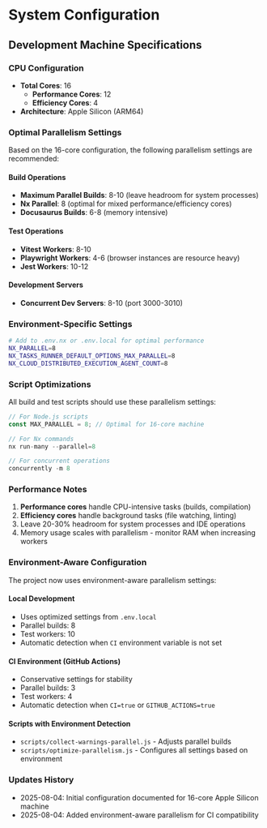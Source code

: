 # System Configuration

## Development Machine Specifications

### CPU Configuration
- **Total Cores**: 16
  - **Performance Cores**: 12
  - **Efficiency Cores**: 4
- **Architecture**: Apple Silicon (ARM64)

### Optimal Parallelism Settings

Based on the 16-core configuration, the following parallelism settings are recommended:

#### Build Operations
- **Maximum Parallel Builds**: 8-10 (leave headroom for system processes)
- **Nx Parallel**: 8 (optimal for mixed performance/efficiency cores)
- **Docusaurus Builds**: 6-8 (memory intensive)

#### Test Operations
- **Vitest Workers**: 8-10
- **Playwright Workers**: 4-6 (browser instances are resource heavy)
- **Jest Workers**: 10-12

#### Development Servers
- **Concurrent Dev Servers**: 8-10 (port 3000-3010)

### Environment-Specific Settings

```bash
# Add to .env.nx or .env.local for optimal performance
NX_PARALLEL=8
NX_TASKS_RUNNER_DEFAULT_OPTIONS_MAX_PARALLEL=8
NX_CLOUD_DISTRIBUTED_EXECUTION_AGENT_COUNT=8
```

### Script Optimizations

All build and test scripts should use these parallelism settings:

```javascript
// For Node.js scripts
const MAX_PARALLEL = 8; // Optimal for 16-core machine

// For Nx commands
nx run-many --parallel=8

// For concurrent operations
concurrently -m 8
```

### Performance Notes

1. **Performance cores** handle CPU-intensive tasks (builds, compilation)
2. **Efficiency cores** handle background tasks (file watching, linting)
3. Leave 20-30% headroom for system processes and IDE operations
4. Memory usage scales with parallelism - monitor RAM when increasing workers

### Environment-Aware Configuration

The project now uses environment-aware parallelism settings:

#### Local Development
- Uses optimized settings from `.env.local`
- Parallel builds: 8
- Test workers: 10
- Automatic detection when `CI` environment variable is not set

#### CI Environment (GitHub Actions)
- Conservative settings for stability
- Parallel builds: 3
- Test workers: 4
- Automatic detection when `CI=true` or `GITHUB_ACTIONS=true`

#### Scripts with Environment Detection
- `scripts/collect-warnings-parallel.js` - Adjusts parallel builds
- `scripts/optimize-parallelism.js` - Configures all settings based on environment

### Updates History

- 2025-08-04: Initial configuration documented for 16-core Apple Silicon machine
- 2025-08-04: Added environment-aware parallelism for CI compatibility